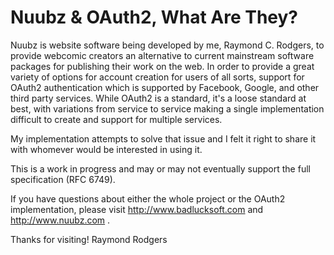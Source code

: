 Nuubz & OAuth2, What Are They?
==============================

Nuubz is website software being developed by me, Raymond C. Rodgers, to provide webcomic creators
an alternative to current mainstream software packages for publishing their work on the web. In order
to provide a great variety of options for account creation for users of all sorts, support for OAuth2
authentication which is supported by Facebook, Google, and other third party services. While OAuth2
is a standard, it's a loose standard at best, with variations from service to service making a single
implementation difficult to create and support for multiple services.

My implementation attempts to solve that issue and I felt it right to share it with whomever would
be interested in using it.

This is a work in progress and may or may not eventually support the full specification (RFC 6749).

If you have questions about either the whole project or the OAuth2 implementation, please visit 
http://www.badlucksoft.com and http://www.nuubz.com .

Thanks for visiting!
Raymond Rodgers